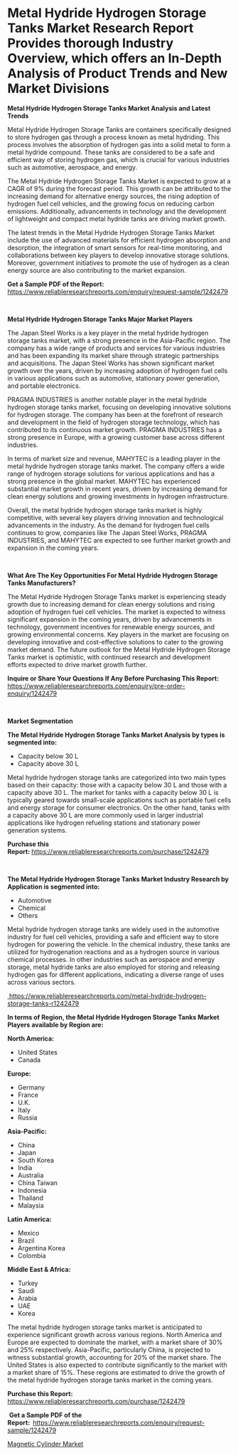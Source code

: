 <p><h1>Metal Hydride Hydrogen Storage Tanks Market Research Report Provides thorough Industry Overview, which offers an In-Depth Analysis of Product Trends and New Market Divisions</h1></p><p><strong>Metal Hydride Hydrogen Storage Tanks Market Analysis and Latest Trends</strong></p>
<p><p>Metal Hydride Hydrogen Storage Tanks are containers specifically designed to store hydrogen gas through a process known as metal hydriding. This process involves the absorption of hydrogen gas into a solid metal to form a metal hydride compound. These tanks are considered to be a safe and efficient way of storing hydrogen gas, which is crucial for various industries such as automotive, aerospace, and energy.</p><p>The Metal Hydride Hydrogen Storage Tanks Market is expected to grow at a CAGR of 9% during the forecast period. This growth can be attributed to the increasing demand for alternative energy sources, the rising adoption of hydrogen fuel cell vehicles, and the growing focus on reducing carbon emissions. Additionally, advancements in technology and the development of lightweight and compact metal hydride tanks are driving market growth.</p><p>The latest trends in the Metal Hydride Hydrogen Storage Tanks Market include the use of advanced materials for efficient hydrogen absorption and desorption, the integration of smart sensors for real-time monitoring, and collaborations between key players to develop innovative storage solutions. Moreover, government initiatives to promote the use of hydrogen as a clean energy source are also contributing to the market expansion.</p></p>
<p><strong>Get a Sample PDF of the Report:&nbsp;</strong> <a href="https://www.reliableresearchreports.com/enquiry/request-sample/1242479">https://www.reliableresearchreports.com/enquiry/request-sample/1242479</a></p>
<p>&nbsp;</p>
<p><strong>Metal Hydride Hydrogen Storage Tanks Major Market Players</strong></p>
<p><p>The Japan Steel Works is a key player in the metal hydride hydrogen storage tanks market, with a strong presence in the Asia-Pacific region. The company has a wide range of products and services for various industries and has been expanding its market share through strategic partnerships and acquisitions. The Japan Steel Works has shown significant market growth over the years, driven by increasing adoption of hydrogen fuel cells in various applications such as automotive, stationary power generation, and portable electronics.</p><p>PRAGMA INDUSTRIES is another notable player in the metal hydride hydrogen storage tanks market, focusing on developing innovative solutions for hydrogen storage. The company has been at the forefront of research and development in the field of hydrogen storage technology, which has contributed to its continuous market growth. PRAGMA INDUSTRIES has a strong presence in Europe, with a growing customer base across different industries.</p><p>In terms of market size and revenue, MAHYTEC is a leading player in the metal hydride hydrogen storage tanks market. The company offers a wide range of hydrogen storage solutions for various applications and has a strong presence in the global market. MAHYTEC has experienced substantial market growth in recent years, driven by increasing demand for clean energy solutions and growing investments in hydrogen infrastructure.</p><p>Overall, the metal hydride hydrogen storage tanks market is highly competitive, with several key players driving innovation and technological advancements in the industry. As the demand for hydrogen fuel cells continues to grow, companies like The Japan Steel Works, PRAGMA INDUSTRIES, and MAHYTEC are expected to see further market growth and expansion in the coming years.</p></p>
<p>&nbsp;</p>
<p><strong>What Are The Key Opportunities For Metal Hydride Hydrogen Storage Tanks Manufacturers?</strong></p>
<p><p>The Metal Hydride Hydrogen Storage Tanks market is experiencing steady growth due to increasing demand for clean energy solutions and rising adoption of hydrogen fuel cell vehicles. The market is expected to witness significant expansion in the coming years, driven by advancements in technology, government incentives for renewable energy sources, and growing environmental concerns. Key players in the market are focusing on developing innovative and cost-effective solutions to cater to the growing market demand. The future outlook for the Metal Hydride Hydrogen Storage Tanks market is optimistic, with continued research and development efforts expected to drive market growth further.</p></p>
<p><strong>Inquire or Share Your Questions If Any Before Purchasing This Report:</strong> <a href="https://www.reliableresearchreports.com/enquiry/pre-order-enquiry/1242479">https://www.reliableresearchreports.com/enquiry/pre-order-enquiry/1242479</a></p>
<p>&nbsp;</p>
<p><strong>Market Segmentation</strong></p>
<p><strong>The Metal Hydride Hydrogen Storage Tanks Market Analysis by types is segmented into:</strong></p>
<p><ul><li>Capacity below 30 L</li><li>Capacity above 30 L</li></ul></p>
<p><p>Metal hydride hydrogen storage tanks are categorized into two main types based on their capacity: those with a capacity below 30 L and those with a capacity above 30 L. The market for tanks with a capacity below 30 L is typically geared towards small-scale applications such as portable fuel cells and energy storage for consumer electronics. On the other hand, tanks with a capacity above 30 L are more commonly used in larger industrial applications like hydrogen refueling stations and stationary power generation systems.</p></p>
<p><strong>Purchase this Report:&nbsp;</strong><a href="https://www.reliableresearchreports.com/purchase/1242479">https://www.reliableresearchreports.com/purchase/1242479</a></p>
<p>&nbsp;</p>
<p><strong>The Metal Hydride Hydrogen Storage Tanks Market Industry Research by Application is segmented into:</strong></p>
<p><ul><li>Automotive</li><li>Chemical</li><li>Others</li></ul></p>
<p><p>Metal hydride hydrogen storage tanks are widely used in the automotive industry for fuel cell vehicles, providing a safe and efficient way to store hydrogen for powering the vehicle. In the chemical industry, these tanks are utilized for hydrogenation reactions and as a hydrogen source in various chemical processes. In other industries such as aerospace and energy storage, metal hydride tanks are also employed for storing and releasing hydrogen gas for different applications, indicating a diverse range of uses across various sectors.</p></p>
<p><a href="https://www.reliableresearchreports.com/metal-hydride-hydrogen-storage-tanks-r1242479">&nbsp;https://www.reliableresearchreports.com/metal-hydride-hydrogen-storage-tanks-r1242479</a></p>
<p><strong>In terms of Region, the Metal Hydride Hydrogen Storage Tanks Market Players available by Region are:</strong></p>
<p>
    <p> <strong> North America: </strong>
        <ul>
            <li>United States</li>
            <li>Canada</li>
        </ul>
        </p> 
    <p> <strong> Europe: </strong>
        <ul>
            <li>Germany</li>
            <li>France</li>
            <li>U.K.</li>
            <li>Italy</li>
            <li>Russia</li>
        </ul>
        </p> 
    <p> <strong> Asia-Pacific: </strong>
        <ul>
            <li>China</li>
            <li>Japan</li>
            <li>South Korea</li>
            <li>India</li>
            <li>Australia</li>
            <li>China Taiwan</li>
            <li>Indonesia</li>
            <li>Thailand</li>
            <li>Malaysia</li>
        </ul>
        </p> 
    <p> <strong> Latin America: </strong>
        <ul>
            <li>Mexico</li>
            <li>Brazil</li>
            <li>Argentina Korea</li>
            <li>Colombia</li>
        </ul>
        </p> 
    <p> <strong> Middle East & Africa: </strong>
        <ul>
            <li>Turkey</li>
            <li>Saudi</li>
            <li>Arabia</li>
            <li>UAE</li>
            <li>Korea</li>
        </ul>
    </p>
    </p>
<p><p>The metal hydride hydrogen storage tanks market is anticipated to experience significant growth across various regions. North America and Europe are expected to dominate the market, with a market share of 30% and 25% respectively. Asia-Pacific, particularly China, is projected to witness substantial growth, accounting for 20% of the market share. The United States is also expected to contribute significantly to the market with a market share of 15%. These regions are estimated to drive the growth of the metal hydride hydrogen storage tanks market in the coming years.</p></p>
<p><strong>Purchase this Report: </strong><a href="https://www.reliableresearchreports.com/purchase/1242479">https://www.reliableresearchreports.com/purchase/1242479</a></p>
<p>&nbsp;<strong>Get a Sample PDF of the Report:&nbsp;&nbsp;</strong><a href="https://www.reliableresearchreports.com/enquiry/request-sample/1242479">https://www.reliableresearchreports.com/enquiry/request-sample/1242479</a></p>
<p><strong></strong></p>
<p><p><a href="https://github.com/maesanjaya8/Market-Research-Report-List-1/blob/main/magnetic-cylinder-market.md">Magnetic Cylinder Market</a></p></p>
